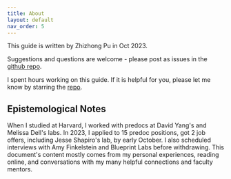 ```yaml
---
title: About
layout: default
nav_order: 5
---
```


This guide is written by Zhizhong Pu in Oct 2023. 

Suggestions and questions are welcome - please post as issues in the [github repo](https://github.com/zhizhongpu/predocguide/issues).

I spent hours working on this guide. If it is helpful for you, please let me know by starring the [repo](https://github.com/zhizhongpu/predocguide/).

## Epistemological Notes
When I studied at Harvard, I worked with predocs at David Yang's and Melissa Dell's labs. In 2023, I applied to 15 predoc positions, got 2 job offers, including Jesse Shapiro's lab, by early October. I also scheduled interviews with Amy Finkelstein and Blueprint Labs before withdrawing. This document's content mostly comes from my personal experiences, reading online, and conversations with my many helpful connections and faculty mentors.

[Just the Docs]: https://just-the-docs.github.io/just-the-docs/
[GitHub Pages]: https://docs.github.com/en/pages
[README]: https://github.com/just-the-docs/just-the-docs-template/blob/main/README.md
[Jekyll]: https://jekyllrb.com
[GitHub Pages / Actions workflow]: https://github.blog/changelog/2022-07-27-github-pages-custom-github-actions-workflows-beta/
[use this template]: https://github.com/just-the-docs/just-the-docs-template/generate
